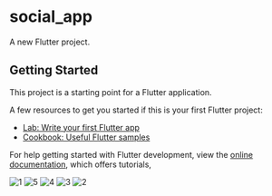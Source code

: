 # social_app

A new Flutter project.

## Getting Started

This project is a starting point for a Flutter application.

A few resources to get you started if this is your first Flutter project:

- [Lab: Write your first Flutter app](https://docs.flutter.dev/get-started/codelab)
- [Cookbook: Useful Flutter samples](https://docs.flutter.dev/cookbook)

For help getting started with Flutter development, view the
[online documentation](https://docs.flutter.dev/), which offers tutorials,


![1](https://github.com/Thingkinging/social_app/assets/103626928/8d9a9df0-11b6-4ec4-af40-33367aa77876)
![5](https://github.com/Thingkinging/social_app/assets/103626928/4e624ac5-ee23-4a86-9fc2-0622c08220e5)
![4](https://github.com/Thingkinging/social_app/assets/103626928/92b78d0f-53bc-49ba-9c0b-07bfa23a60cb)
![3](https://github.com/Thingkinging/social_app/assets/103626928/81e968db-8b4b-476e-9348-93734d28b120)
![2](https://github.com/Thingkinging/social_app/assets/103626928/10a5a720-ed93-4b72-8bae-298910895047)
